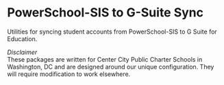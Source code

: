 # PowerSchool-SIS to G-Suite Sync

Utilities for syncing student accounts from PowerSchool-SIS to G Suite
for Education.

*Disclaimer*  
These packages are written for Center City Public Charter Schools in
Washington, DC and are designed around our unique configuration. They
will require modification to work elsewhere.
